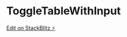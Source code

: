 # ToggleTableWithInput

[Edit on StackBlitz ⚡️](https://stackblitz.com/edit/stackblitz-starters-lg5zzj)